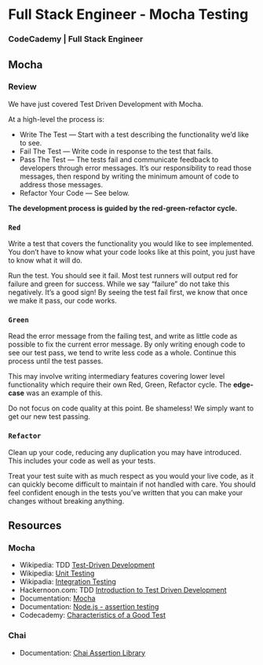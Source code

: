 # Full Stack Engineer - Mocha Testing
### CodeCademy | Full Stack Engineer

## Mocha
### Review
We have just covered Test Driven Development with Mocha.

At a high-level the process is:
* Write The Test — Start with a test describing the functionality we’d like to see.
* Fail The Test — Write code in response to the test that fails.
* Pass The Test — The tests fail and communicate feedback to developers through error messages. It’s our responsibility to read those messages, then respond by writing the minimum amount of code to address those messages.
* Refactor Your Code — See below.

<b>The development process is guided by the red-green-refactor cycle.</b>

### `Red`
Write a test that covers the functionality you would like to see implemented. You don’t have to know what your code looks like at this point, you just have to know what it will do.

Run the test. You should see it fail. Most test runners will output red for failure and green for success. While we say “failure” do not take this negatively. It’s a good sign! By seeing the test fail first, we know that once we make it pass, our code works.

### `Green`
Read the error message from the failing test, and write as little code as possible to fix the current error message. By only writing enough code to see our test pass, we tend to write less code as a whole. Continue this process until the test passes.

This may involve writing intermediary features covering lower level functionality which require their own Red, Green, Refactor cycle. The <b>edge-case</b> was an example of this.

Do not focus on code quality at this point. Be shameless! We simply want to get our new test passing.

### `Refactor`
Clean up your code, reducing any duplication you may have introduced. This includes your code as well as your tests.

Treat your test suite with as much respect as you would your live code, as it can quickly become difficult to maintain if not handled with care. You should feel confident enough in the tests you’ve written that you can make your changes without breaking anything.

## Resources
### Mocha
* Wikipedia: TDD [Test-Driven Development](https://en.wikipedia.org/wiki/Test-driven_development)
* Wikipedia: [Unit Testing](https://en.wikipedia.org/wiki/Unit_testing)
* Wikipadia: [Integration Testing](https://en.wikipedia.org/wiki/Integration_testing)
* Hackernoon.com: TDD [Introduction to Test Driven Development](https://hackernoon.com/introduction-to-test-driven-development-tdd-61a13bc92d92)
* Documentation: [Mocha](https://mochajs.org/)
* Documentation: [Node.js - assertion testing](https://nodejs.org/api/assert.html)
* Codecademy: [Characteristics of a Good Test](https://www.codecademy.com/articles/tdd-u1-good-test)

### Chai
* Documentation: [Chai Assertion Library](https://www.chaijs.com/guide/)